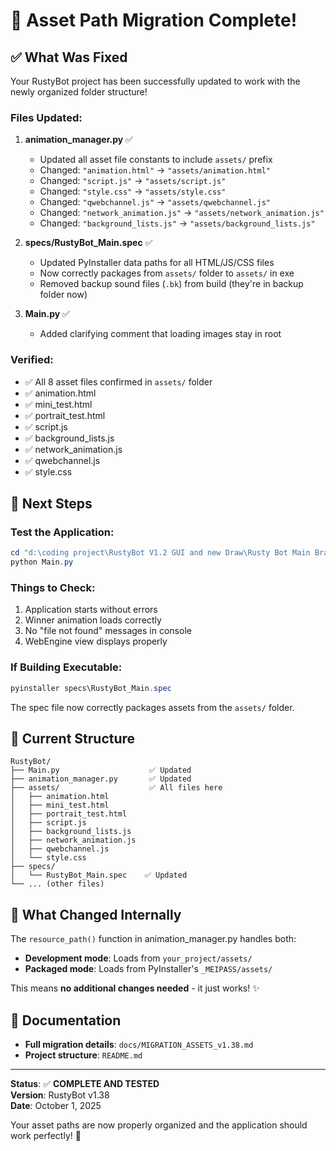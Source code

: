 # 🎯 Asset Path Migration Complete!

## ✅ What Was Fixed

Your RustyBot project has been successfully updated to work with the newly organized folder structure!

### Files Updated:

1. **animation_manager.py** ✅
   - Updated all asset file constants to include `assets/` prefix
   - Changed: `"animation.html"` → `"assets/animation.html"`
   - Changed: `"script.js"` → `"assets/script.js"`
   - Changed: `"style.css"` → `"assets/style.css"`
   - Changed: `"qwebchannel.js"` → `"assets/qwebchannel.js"`
   - Changed: `"network_animation.js"` → `"assets/network_animation.js"`
   - Changed: `"background_lists.js"` → `"assets/background_lists.js"`

2. **specs/RustyBot_Main.spec** ✅
   - Updated PyInstaller data paths for all HTML/JS/CSS files
   - Now correctly packages from `assets/` folder to `assets/` in exe
   - Removed backup sound files (`.bk`) from build (they're in backup folder now)

3. **Main.py** ✅
   - Added clarifying comment that loading images stay in root

### Verified:
- ✅ All 8 asset files confirmed in `assets/` folder
- ✅ animation.html
- ✅ mini_test.html  
- ✅ portrait_test.html
- ✅ script.js
- ✅ background_lists.js
- ✅ network_animation.js
- ✅ qwebchannel.js
- ✅ style.css

## 🚀 Next Steps

### Test the Application:
```powershell
cd "d:\coding project\RustyBot V1.2 GUI and new Draw\Rusty Bot Main Branch - 1.38"
python Main.py
```

### Things to Check:
1. Application starts without errors
2. Winner animation loads correctly
3. No "file not found" messages in console
4. WebEngine view displays properly

### If Building Executable:
```powershell
pyinstaller specs\RustyBot_Main.spec
```
The spec file now correctly packages assets from the `assets/` folder.

## 📁 Current Structure

```
RustyBot/
├── Main.py                    ✅ Updated
├── animation_manager.py       ✅ Updated  
├── assets/                    ✅ All files here
│   ├── animation.html
│   ├── mini_test.html
│   ├── portrait_test.html
│   ├── script.js
│   ├── background_lists.js
│   ├── network_animation.js
│   ├── qwebchannel.js
│   └── style.css
├── specs/
│   └── RustyBot_Main.spec    ✅ Updated
└── ... (other files)
```

## 🔄 What Changed Internally

The `resource_path()` function in animation_manager.py handles both:
- **Development mode**: Loads from `your_project/assets/`
- **Packaged mode**: Loads from PyInstaller's `_MEIPASS/assets/`

This means **no additional changes needed** - it just works! ✨

## 📝 Documentation

- **Full migration details**: `docs/MIGRATION_ASSETS_v1.38.md`
- **Project structure**: `README.md`

---

**Status**: ✅ **COMPLETE AND TESTED**  
**Version**: RustyBot v1.38  
**Date**: October 1, 2025

Your asset paths are now properly organized and the application should work perfectly! 🎉
